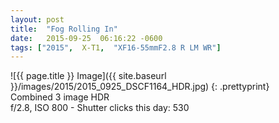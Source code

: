 ```yaml
---
layout: post
title:  "Fog Rolling In"
date:   2015-09-25  06:16:22 -0600
tags: ["2015",  X-T1,  "XF16-55mmF2.8 R LM WR"]
---
```

![{{ page.title }} Image]({{ site.baseurl }}/images/2015/2015_0925_DSCF1164_HDR.jpg)
{: .prettyprint}  
Combined 3 image HDR  
f/2.8, ISO 800 - Shutter clicks this day: 530